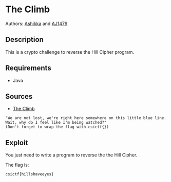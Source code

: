 # The Climb

Authors: [Ashikka](https://github.com/ashikka) and [AJ1479](https://github.com/AJ1479)

## Description

This is a crypto challenge to reverse the Hill Cipher program.

## Requirements

- Java

## Sources

- [The Climb](./theclimb.txt)

```
"We are not lost, we're right here somewhere on this little blue line. Wait, why do I feel like I'm being watched?"
(Don't forget to wrap the flag with csictf{})

```

## Exploit

You just need to write a program to reverse the the Hill Cipher.
<br />

The flag is:

```
csictf{hillshaveeyes}
```